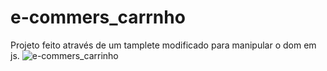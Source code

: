 # e-commers_carrnho
Projeto feito através de um tamplete modificado para manipular o dom em js.
![e-commers_carrinho](https://github.com/dg0611/e-commers_carrnho/assets/100743701/2a5ec20d-fe3a-45a3-a42d-188e7dfd5069)
